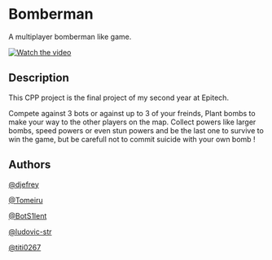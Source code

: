 # Bomberman

A multiplayer bomberman like game.

[![Watch the video](https://img.youtube.com/vi/9O49n-4K7Bk/maxresdefault.jpg)](https://youtu.be/9O49n-4K7Bk)


## Description

This CPP project is the final project of my second year at Epitech.

Compete against 3 bots or against up to 3 of your freinds,
Plant bombs to make your way to the other players on the map.
Collect powers like larger bombs, speed powers or even stun powers and be the last one to survive to win the game, but be carefull not to commit suicide with your own bomb !

## Authors

[@djefrey](https://github.com/djefrey)

[@Tomeiru](https://github.com/Tomeiru)

[@BotS1lent](https://github.com/BotS1lent)

[@ludovic-str](https://github.com/ludovic-str)

[@titi0267](https://github.com/titi0267)


